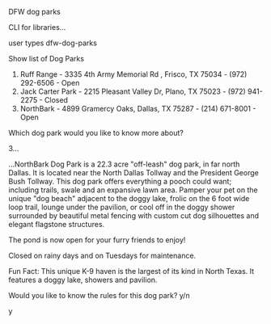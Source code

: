 DFW dog parks

CLI for libraries...

user types dfw-dog-parks

Show list of Dog Parks

1. Ruff Range - 3335 4th Army Memorial Rd , Frisco, TX 75034 - (972) 292-6506 - Open
2. Jack Carter Park - 2215 Pleasant Valley Dr, Plano, TX 75023 - (972) 941-2275 - Closed
3. NorthBark - 4899 Gramercy Oaks, Dallas, TX 75287 - (214) 671-8001 - Open

Which dog park would you like to know more about?

3...

...NorthBark Dog Park is a 22.3 acre "off-leash" dog park, in far north Dallas. It is located near the North Dallas Tollway and the President George Bush Tollway. This dog park offers everything a pooch could want; including trails, swale and an expansive lawn area. Pamper your pet on the unique "dog beach" adjacent to the doggy lake, frolic on the 6 foot wide loop trail, lounge under the pavilion, or cool off in the doggy shower surrounded by beautiful metal fencing with custom cut dog silhouettes and elegant flagstone structures.

The pond is now open for your furry friends to enjoy!

Closed on rainy days and on Tuesdays for maintenance.

Fun Fact: This unique K-9 haven is the largest of its kind in North Texas. It features a doggy lake, showers and pavilion.

Would you like to know the rules for this dog park? y/n

y
